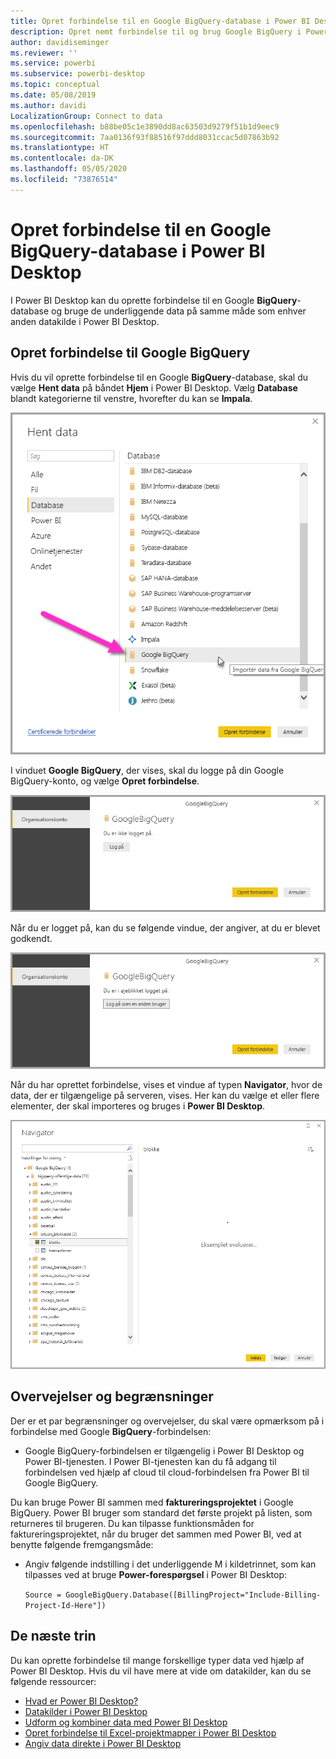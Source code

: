 ```yaml
---
title: Opret forbindelse til en Google BigQuery-database i Power BI Desktop
description: Opret nemt forbindelse til og brug Google BigQuery i Power BI Desktop
author: davidiseminger
ms.reviewer: ''
ms.service: powerbi
ms.subservice: powerbi-desktop
ms.topic: conceptual
ms.date: 05/08/2019
ms.author: davidi
LocalizationGroup: Connect to data
ms.openlocfilehash: b88be05c1e3890dd8ac63503d9279f51b1d9eec9
ms.sourcegitcommit: 7aa0136f93f88516f97ddd8031ccac5d07863b92
ms.translationtype: HT
ms.contentlocale: da-DK
ms.lasthandoff: 05/05/2020
ms.locfileid: "73876514"
---
```

# <a name="connect-to-a-google-bigquery-database-in-power-bi-desktop"></a>Opret forbindelse til en Google BigQuery-database i Power BI Desktop
I Power BI Desktop kan du oprette forbindelse til en Google **BigQuery**-database og bruge de underliggende data på samme måde som enhver anden datakilde i Power BI Desktop.

## <a name="connect-to-google-bigquery"></a>Opret forbindelse til Google BigQuery
Hvis du vil oprette forbindelse til en Google **BigQuery**-database, skal du vælge **Hent data** på båndet **Hjem** i Power BI Desktop. Vælg **Database** blandt kategorierne til venstre, hvorefter du kan se **Impala**.

![Dialogboksen Hent data for Google BigQuery](media/desktop-connect-bigquery/connect_bigquery_01.png)

I vinduet **Google BigQuery**, der vises, skal du logge på din Google BigQuery-konto, og vælge **Opret forbindelse**.

![Log på Google BigQuery](media/desktop-connect-bigquery/connect_bigquery_02.png)

Når du er logget på, kan du se følgende vindue, der angiver, at du er blevet godkendt. 

![Logget på Google](media/desktop-connect-bigquery/connect_bigquery_02b.png)

Når du har oprettet forbindelse, vises et vindue af typen **Navigator**, hvor de data, der er tilgængelige på serveren, vises. Her kan du vælge et eller flere elementer, der skal importeres og bruges i **Power BI Desktop**.

![Data fra Google BigQuery](media/desktop-connect-bigquery/connect_bigquery_03.png)

## <a name="considerations-and-limitations"></a>Overvejelser og begrænsninger
Der er et par begrænsninger og overvejelser, du skal være opmærksom på i forbindelse med Google **BigQuery**-forbindelsen:

* Google BigQuery-forbindelsen er tilgængelig i Power BI Desktop og Power BI-tjenesten. I Power BI-tjenesten kan du få adgang til forbindelsen ved hjælp af cloud til cloud-forbindelsen fra Power BI til Google BigQuery.

Du kan bruge Power BI sammen med **faktureringsprojektet** i Google BigQuery. Power BI bruger som standard det første projekt på listen, som returneres til brugeren. Du kan tilpasse funktionsmåden for faktureringsprojektet, når du bruger det sammen med Power BI, ved at benytte følgende fremgangsmåde:

 * Angiv følgende indstilling i det underliggende M i kildetrinnet, som kan tilpasses ved at bruge **Power-forespørgsel** i Power BI Desktop:

    ```Source = GoogleBigQuery.Database([BillingProject="Include-Billing-Project-Id-Here"])```

## <a name="next-steps"></a>De næste trin
Du kan oprette forbindelse til mange forskellige typer data ved hjælp af Power BI Desktop. Hvis du vil have mere at vide om datakilder, kan du se følgende ressourcer:

* [Hvad er Power BI Desktop?](desktop-what-is-desktop.md)
* [Datakilder i Power BI Desktop](desktop-data-sources.md)
* [Udform og kombiner data med Power BI Desktop](desktop-shape-and-combine-data.md)
* [Opret forbindelse til Excel-projektmapper i Power BI Desktop](desktop-connect-excel.md)   
* [Angiv data direkte i Power BI Desktop](desktop-enter-data-directly-into-desktop.md)   

